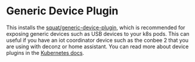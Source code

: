 # Generic Device Plugin

This installs the [squat/generic-device-plugin](https://github.com/squat/generic-device-plugin/tree/main), which is recommended for exposing generic devices such as USB devices to your k8s pods. This can useful if you have an iot coordinator device such as the conbee 2 that you are using with deconz or home assistant. You can read more about device plugins in the [Kubernetes docs](https://kubernetes.io/docs/concepts/extend-kubernetes/compute-storage-net/device-plugins/).
